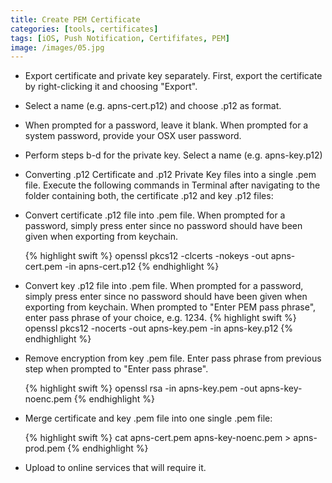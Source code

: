```yaml
---
title: Create PEM Certificate
categories: [tools, certificates]
tags: [iOS, Push Notification, Certififates, PEM]
image: /images/05.jpg
---
```


- Export certificate and private key separately. First, export the certificate by right-clicking it and choosing "Export".

- Select a name (e.g. apns-cert.p12) and choose .p12 as format.

- When prompted for a password, leave it blank. When prompted for a system password, provide your OSX user
  password.

- Perform steps b-d for the private key. Select a name (e.g. apns-key.p12)

- Converting .p12 Certificate and .p12 Private Key files into a single .pem file. Execute the following commands in
  Terminal after navigating to the folder containing both, the certificate .p12 and key .p12 files:

- Convert certificate .p12 file into .pem file. When prompted for a password, simply press enter since no password should have been given when exporting from keychain.

  {% highlight swift %}
  openssl pkcs12 -clcerts -nokeys -out apns-cert.pem -in apns-cert.p12
  {% endhighlight %}

- Convert key .p12 file into .pem file. When prompted for a password, simply press enter since no password should have been given when exporting from keychain. When prompted to "Enter PEM pass phrase", enter pass phrase of your choice, e.g. 1234.
  {% highlight swift %}
  openssl pkcs12 -nocerts -out apns-key.pem -in apns-key.p12
  {% endhighlight %}

- Remove encryption from key .pem file. Enter pass phrase from previous step when prompted to "Enter pass phrase".

  {% highlight swift %}
  openssl rsa -in apns-key.pem -out apns-key-noenc.pem
  {% endhighlight %}

- Merge certificate and key .pem file into one single .pem file:

  {% highlight swift %}
  cat apns-cert.pem apns-key-noenc.pem > apns-prod.pem
  {% endhighlight %}

- Upload to online services that will require it.

